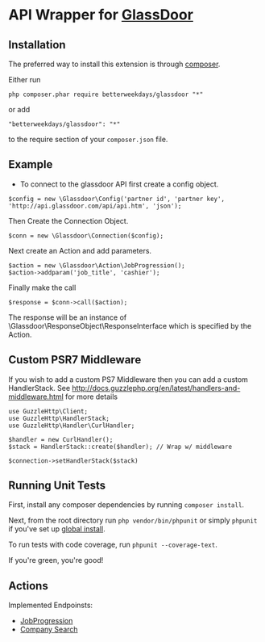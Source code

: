 # API Wrapper for [GlassDoor](http://www.glassdoor.com/api/index.htm)

## Installation

The preferred way to install this extension is through [composer](http://getcomposer.org/download/).

Either run

```
php composer.phar require betterweekdays/glassdoor "*"
```

or add

```
"betterweekdays/glassdoor": "*"
```

to the require section of your `composer.json` file.

## Example

* To connect to the glassdoor API first create a config object.

```
$config = new \Glassdoor\Config('partner id', 'partner key', 'http://api.glassdoor.com/api/api.htm', 'json');
```

Then Create the Connection Object.

```
$conn = new \Glassdoor\Connection($config);
```

Next create an Action and add parameters.

```
$action = new \Glassdoor\Action\JobProgression();
$action->addparam('job_title', 'cashier');
```

Finally make the call

```
$response = $conn->call($action);
```

The response will be an instance of \Glassdoor\ResponseObject\ResponseInterface
which is specified by the Action.

## Custom PSR7 Middleware

If you wish to add a custom PS7 Middleware then you can add a custom HandlerStack.  See http://docs.guzzlephp.org/en/latest/handlers-and-middleware.html for more details

```
use GuzzleHttp\Client;
use GuzzleHttp\HandlerStack;
use GuzzleHttp\Handler\CurlHandler;

$handler = new CurlHandler();
$stack = HandlerStack::create($handler); // Wrap w/ middleware

$connection->setHandlerStack($stack)
```

## Running Unit Tests
First, install any composer dependencies by running `composer install`.

Next, from the root directory run `php vendor/bin/phpunit` or simply `phpunit` 
if you've set up [global install](https://phpunit.de/manual/current/en/installation.html).

To run tests with code coverage, run `phpunit --coverage-text`.

If you're green, you're good!

## Actions

Implemented Endpoinsts:
 - [JobProgression](http://www.glassdoor.com/api/jobsApiActions.htm#JobProgression)
 - [Company Search](http://www.glassdoor.com/api/companiesApiActions.htm#CompanySearch)
